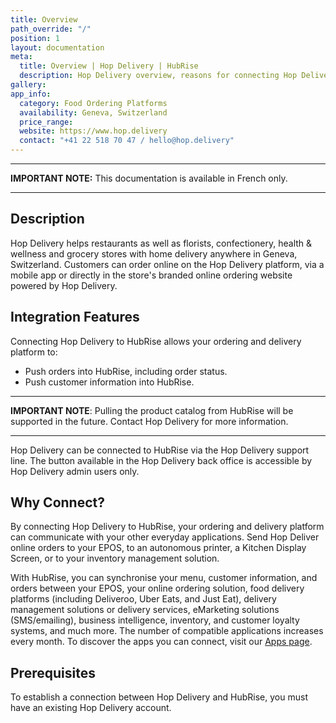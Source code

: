 ```yaml
---
title: Overview
path_override: "/"
position: 1
layout: documentation
meta:
  title: Overview | Hop Delivery | HubRise
  description: Hop Delivery overview, reasons for connecting Hop Delivery to HubRise and summary of integrated features. Synchronise data between your EPOS and your apps.
gallery:
app_info:
  category: Food Ordering Platforms
  availability: Geneva, Switzerland
  price_range:
  website: https://www.hop.delivery
  contact: "+41 22 518 70 47 / hello@hop.delivery"
---
```


---

**IMPORTANT NOTE:** This documentation is available <Link href="/fr/apps/hop-delivery">in French only</Link>.

---

## Description

Hop Delivery helps restaurants as well as florists, confectionery, health & wellness and grocery stores with home delivery anywhere in Geneva, Switzerland. Customers can order online on the Hop Delivery platform, via a mobile app or directly in the store's branded online ordering website powered by Hop Delivery.

## Integration Features

Connecting Hop Delivery to HubRise allows your ordering and delivery platform to:

- Push orders into HubRise, including order status.
- Push customer information into HubRise.

---

**IMPORTANT NOTE**: Pulling the product catalog from HubRise will be supported in the future. Contact Hop Delivery for more information.

---

Hop Delivery can be connected to HubRise via the Hop Delivery support line. The button available in the Hop Delivery back office is accessible by Hop Delivery admin users only.

## Why Connect?

By connecting Hop Delivery to HubRise, your ordering and delivery platform can communicate with your other everyday applications. Send Hop Deliver online orders to your EPOS, to an autonomous printer, a Kitchen Display Screen, or to your inventory management solution.

With HubRise, you can synchronise your menu, customer information, and orders between your EPOS, your online ordering solution, food delivery platforms (including Deliveroo, Uber Eats, and Just Eat), delivery management solutions or delivery services, eMarketing solutions (SMS/emailing), business intelligence, inventory, and customer loyalty systems, and much more. The number of compatible applications increases every month. To discover the apps you can connect, visit our [Apps page](/apps).

## Prerequisites

To establish a connection between Hop Delivery and HubRise, you must have an existing Hop Delivery account.
